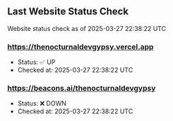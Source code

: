 ## Last Website Status Check

<!-- GitHub Action will update the section below -->
Website status check as of 2025-03-27 22:38:22 UTC

### https://thenocturnaldevgypsy.vercel.app
- Status: ✅ UP
- Checked at: 2025-03-27 22:38:22 UTC

### https://beacons.ai/thenocturnaldevgypsy
- Status: ❌ DOWN
- Checked at: 2025-03-27 22:38:22 UTC


<!-- End of GitHub Action update section -->
